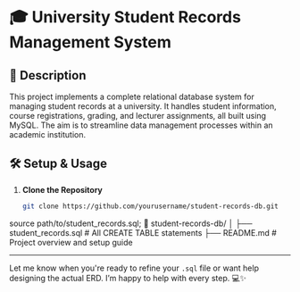# 🎓 University Student Records Management System

## 📘 Description
This project implements a complete relational database system for managing student records at a university. It handles student information, course registrations, grading, and lecturer assignments, all built using MySQL. The aim is to streamline data management processes within an academic institution.

## 🛠️ Setup & Usage

1. **Clone the Repository**
   ```bash
   git clone https://github.com/yourusername/student-records-db.git
   
source path/to/student_records.sql;
📁 student-records-db/
│
├── student_records.sql          # All CREATE TABLE statements
├── README.md                    # Project overview and setup guide

---

Let me know when you're ready to refine your `.sql` file or want help designing the actual ERD. I’m happy to help with every step. 💻✨
